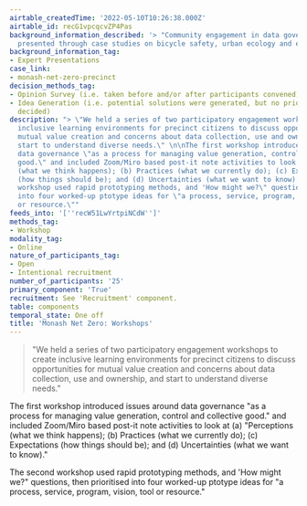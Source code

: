 ```yaml
---
airtable_createdTime: '2022-05-10T10:26:38.000Z'
airtable_id: recG1vpcqcvZP4Pas
background_information_described: '> "Community engagement in data governance was
  presented through case studies on bicycle safety, urban ecology and emissions reductions."'
background_information_tag:
- Expert Presentations
case_link:
- monash-net-zero-precinct
decision_methods_tag:
- Opinion Survey (i.e. taken before and/or after participants convened)
- Idea Generation (i.e. potential solutions were generated, but no priorities were
  decided)
description: "> \"We held a series of two participatory engagement workshops to create
  inclusive learning environments for precinct citizens to discuss opportunities for
  mutual value creation and concerns about data collection, use and ownership, and
  start to understand diverse needs.\" \n\nThe first workshop introduced issues around
  data governance \"as a process for managing value generation, control and collective
  good.\" and included Zoom/Miro based post-it note activities to look at (a) \"Perceptions
  (what we think happens); (b) Practices (what we currently do); (c) Expectations
  (how things should be); and (d) Uncertainties (what we want to know).\"\n\nThe second
  workshop used rapid prototyping methods, and 'How might we?\" questions, then prioritised
  into four worked-up ptotype ideas for \"a process, service, program, vision, tool
  or resource.\""
feeds_into: '[''recW51LwYrtpiNCdW'']'
methods_tag:
- Workshop
modality_tag:
- Online
nature_of_participants_tag:
- Open
- Intentional recruitment
number_of_participants: '25'
primary_component: 'True'
recruitment: See 'Recruitment' component.
table: components
temporal_state: One off
title: 'Monash Net Zero: Workshops'
---
```


> "We held a series of two participatory engagement workshops to create inclusive learning environments for precinct citizens to discuss opportunities for mutual value creation and concerns about data collection, use and ownership, and start to understand diverse needs." 

The first workshop introduced issues around data governance "as a process for managing value generation, control and collective good." and included Zoom/Miro based post-it note activities to look at (a) "Perceptions (what we think happens); (b) Practices (what we currently do); (c) Expectations (how things should be); and (d) Uncertainties (what we want to know)."

The second workshop used rapid prototyping methods, and 'How might we?" questions, then prioritised into four worked-up ptotype ideas for "a process, service, program, vision, tool or resource."
